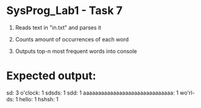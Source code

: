 # SysProg_Lab1 - Task 7

1) Reads text in "in.txt" and parses it

2) Counts amount of occurrences of each word

3) Outputs top-n most frequent words into console

# Expected output:

sd: 3
o'clock: 1
sdsds: 1
sdd: 1
aaaaaaaaaaaaaaaaaaaaaaaaaaaaaa: 1
wo'rl-ds: 1
hello: 1
hshsh: 1
